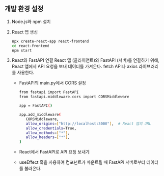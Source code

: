 ## 개발 환경 설정

1. Node.js와 npm 설치
2. React 앱 생성

   ```bash
   npx create-react-app react-frontend
   cd react-frontend
   npm start
   ```

3. React와 FastAPI 연결
   React 앱 (클라이언트)와 FastAPI (서버)를 연결하기 위해, React 앱에서 API 요청을 보내 데이터를 가져온다.
   fetch API나 axios 라이브러리를 사용한다.

   - FastAPI의 main.py에서 CORS 설정

     ```bash
     from fastapi import FastAPI
     from fastapi.middleware.cors import CORSMiddleware

     app = FastAPI()

     app.add_middleware(
        CORSMiddleware,
        allow_origins=["http://localhost:3000"],  # React 앱의 URL
        allow_credentials=True,
        allow_methods=["*"],
        allow_headers=["*"],
     )
     ```

   - React에서 FastAPI로 API 요청 보내기
   - useEffect 훅을 사용하여 컴포넌트가 마운트될 때 FastAPI 서버로부터 데이터를 불러온다.
